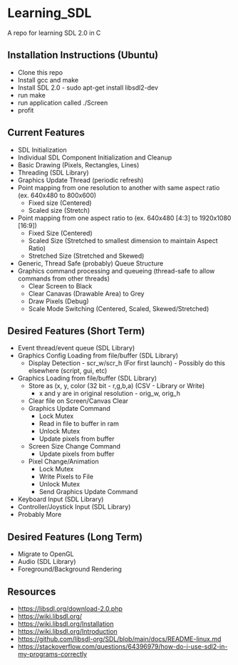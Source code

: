# Learning_SDL
A repo for learning SDL 2.0 in C

## Installation Instructions (Ubuntu)
* Clone this repo
* Install gcc and make
* Install SDL 2.0 - sudo apt-get install libsdl2-dev
* run make
* run application called ./Screen
* profit

## Current Features
* SDL Initialization
* Individual SDL Component Initialization and Cleanup
* Basic Drawing (Pixels, Rectangles, Lines)
* Threading (SDL Library)
* Graphics Update Thread (periodic refresh)
* Point mapping from one resolution to another with same aspect ratio (ex. 640x480 to 800x600)
  * Fixed size (Centered)
  * Scaled size (Stretch)
* Point mapping from one aspect ratio to (ex. 640x480 [4:3] to 1920x1080 [16:9])
  * Fixed Size (Centered)
  * Scaled Size (Stretched to smallest dimension to maintain Aspect Ratio)
  * Stretched Size (Stretched and Skewed)
* Generic, Thread Safe (probably) Queue Structure
* Graphics command processing and queueing (thread-safe to allow commands from other threads)
  * Clear Screen to Black
  * Clear Canavas (Drawable Area) to Grey
  * Draw Pixels (Debug)
  * Scale Mode Switching (Centered, Scaled, Skewed/Stretched)

## Desired Features (Short Term)
* Event thread/event queue (SDL Library)
* Graphics Config Loading from file/buffer (SDL Library)
  * Display Detection - scr_w/scr_h (For first launch) - Possibly do this elsewhere (script, gui, etc)
* Graphics Loading from file/buffer (SDL Library)
  * Store as (x, y, color (32 bit - r,g,b,a) (CSV - Library or Write)
    * x and y are in original resolution - orig_w, orig_h
  * Clear file on Screen/Canvas Clear
  * Graphics Update Command
    * Lock Mutex
    * Read in file to buffer in ram
    * Unlock Mutex
    * Update pixels from buffer
  * Screen Size Change Command
    * Update pixels from buffer
  * Pixel Change/Animation
    * Lock Mutex
    * Write Pixels to File
    * Unlock Mutex
    * Send Graphics Update Command
* Keyboard Input (SDL Library)
* Controller/Joystick Input (SDL Library)
* Probably More

## Desired Features (Long Term)
* Migrate to OpenGL
* Audio (SDL Library)
* Foreground/Background Rendering

## Resources
* https://libsdl.org/download-2.0.php
* https://wiki.libsdl.org/
* https://wiki.libsdl.org/Installation
* https://wiki.libsdl.org/Introduction
* https://github.com/libsdl-org/SDL/blob/main/docs/README-linux.md
* https://stackoverflow.com/questions/64396979/how-do-i-use-sdl2-in-my-programs-correctly
